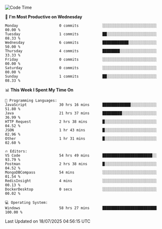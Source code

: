 <!--START_SECTION:waka-->
![Code Time](http://img.shields.io/badge/Code%20Time-5%2C348%20hrs%2023%20mins-blue)

📅 **I'm Most Productive on Wednesday** 

```text
Monday                   0 commits           ░░░░░░░░░░░░░░░░░░░░░░░░░   00.00 % 
Tuesday                  1 commits           ██░░░░░░░░░░░░░░░░░░░░░░░   08.33 % 
Wednesday                6 commits           ████████████░░░░░░░░░░░░░   50.00 % 
Thursday                 4 commits           ████████░░░░░░░░░░░░░░░░░   33.33 % 
Friday                   0 commits           ░░░░░░░░░░░░░░░░░░░░░░░░░   00.00 % 
Saturday                 0 commits           ░░░░░░░░░░░░░░░░░░░░░░░░░   00.00 % 
Sunday                   1 commits           ██░░░░░░░░░░░░░░░░░░░░░░░   08.33 % 
```


📊 **This Week I Spent My Time On** 

```text
💬 Programming Languages: 
JavaScript               30 hrs 16 mins      █████████████░░░░░░░░░░░░   51.80 % 
Java                     21 hrs 37 mins      █████████░░░░░░░░░░░░░░░░   36.99 % 
HTTP Request             2 hrs 38 mins       █░░░░░░░░░░░░░░░░░░░░░░░░   04.52 % 
JSON                     1 hr 43 mins        █░░░░░░░░░░░░░░░░░░░░░░░░   02.96 % 
Other                    1 hr 31 mins        █░░░░░░░░░░░░░░░░░░░░░░░░   02.60 % 

🔥 Editors: 
VS Code                  54 hrs 49 mins      ███████████████████████░░   93.79 % 
Postman                  2 hrs 38 mins       █░░░░░░░░░░░░░░░░░░░░░░░░   04.52 % 
MongoDBCompass           54 mins             ░░░░░░░░░░░░░░░░░░░░░░░░░   01.54 % 
RedisInsight             4 mins              ░░░░░░░░░░░░░░░░░░░░░░░░░   00.13 % 
DockerDesktop            0 secs              ░░░░░░░░░░░░░░░░░░░░░░░░░   00.02 % 

💻 Operating System: 
Windows                  58 hrs 27 mins      █████████████████████████   100.00 % 
```


 Last Updated on 18/07/2025 04:56:15 UTC
<!--END_SECTION:waka-->
